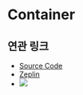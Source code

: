 # Container

## 연관 링크

- <a href="https://github.com/toss/tds-web/blob/master/src/react/components/Container/Container.tsx" target="_blank">Source Code</a>
- <a href="https://zpl.io/VKP4DNJ" target="_blank">Zeplin</a>
- ![](https://cdn.zeplin.io/5a1b7b191cf622c5d960da17/screens/2BC0CD8D-66FE-44A2-9703-A07EFBA24138.png)
